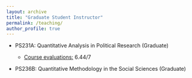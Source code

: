 ```yaml
---
layout: archive
title: "Graduate Student Instructor"
permalink: /teaching/
author_profile: true
---
```


- PS231A: Quantitative Analysis in Political Research (Graduate)

  - [Course evaluations:](https://kamyayadav.github.io/files/231a_section.pdf) $6.44/7$

- PS236B: Quantitative Methodology in the Social Sciences (Graduate)

